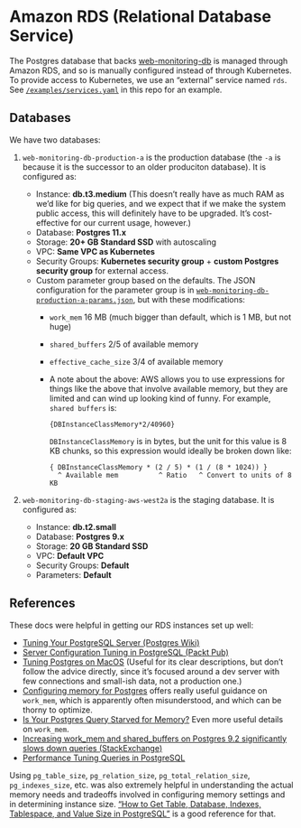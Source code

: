 # Amazon RDS (Relational Database Service)

The Postgres database that backs [web-monitoring-db][] is managed through Amazon RDS, and so is manually configured instead of through Kubernetes. To provide access to Kubernetes, we use an “external” service named `rds`. See [`/examples/services.yaml`][services-example] in this repo for an example.

## Databases

We have two databases:

1. `web-monitoring-db-production-a` is the production database (the `-a` is because it is the successor to an older produciton database). It is configured as:

    - Instance: **db.t3.medium** (This doesn’t really have as much RAM as we’d like for big queries, and we expect that if we make the system public access, this will definitely have to be upgraded. It’s cost-effective for our current usage, however.)
    - Database: **Postgres 11.x**
    - Storage: **20+ GB Standard SSD** with autoscaling
    - VPC: **Same VPC as Kubernetes**
    - Security Groups: **Kubernetes security group** + **custom Postgres security group** for external access.
    - Custom parameter group based on the defaults. The JSON configuration for the parameter group is in [`web-monitoring-db-production-a-params.json`][web-monitoring-db-production-a-params], but with these modifications:
        - `work_mem` 16 MB (much bigger than default, which is 1 MB, but not huge)
        - `shared_buffers` 2/5 of available memory
        - `effective_cache_size` 3/4 of available memory
        - A note about the above: AWS allows you to use expressions for things like the above that involve available memory, but they are limited and can wind up looking kind of funny. For example, `shared buffers` is:

            ```
            {DBInstanceClassMemory*2/40960}
            ```

            `DBInstanceClassMemory` is in bytes, but the unit for this value is 8 KB chunks, so this expression would ideally be broken down like:

            ```
            { DBInstanceClassMemory * (2 / 5) * (1 / (8 * 1024)) }
              ^ Available mem          ^ Ratio   ^ Convert to units of 8 KB
            ```

2. `web-monitoring-db-staging-aws-west2a` is the staging database. It is configured as:
    - Instance: **db.t2.small**
    - Database: **Postgres 9.x**
    - Storage: **20 GB Standard SSD**
    - VPC: **Default VPC**
    - Security Groups: **Default**
    - Parameters: **Default**


## References

These docs were helpful in getting our RDS instances set up well:

- [Tuning Your PostgreSQL Server (Postgres Wiki)](https://wiki.postgresql.org/wiki/Tuning_Your_PostgreSQL_Server)
- [Server Configuration Tuning in PostgreSQL (Packt Pub)](https://hub.packtpub.com/server-configuration-tuning-postgresql/)
- [Tuning Postgres on MacOS](http://big-elephants.com/2012-12/tuning-postgres-on-macos/) (Useful for its clear descriptions, but don’t follow the advice directly, since it’s focused around a dev server with few connections and small-ish data, not a production one.)
- [Configuring memory for Postgres](https://www.citusdata.com/blog/2018/06/12/configuring-work-mem-on-postgres/) offers really useful guidance on `work_mem`, which is apparently often misunderstood, and which can be thorny to optimize.
- [Is Your Postgres Query Starved for Memory?](http://patshaughnessy.net/2016/1/22/is-your-postgres-query-starved-for-memory) Even more useful details on `work_mem`.
- [Increasing work_mem and shared_buffers on Postgres 9.2 significantly slows down queries (StackExchange)](https://dba.stackexchange.com/questions/27893/increasing-work-mem-and-shared-buffers-on-postgres-9-2-significantly-slows-down)
- [Performance Tuning Queries in PostgreSQL](https://www.geekytidbits.com/performance-tuning-postgres/)

Using `pg_table_size`, `pg_relation_size`, `pg_total_relation_size`, `pg_indexes_size`, etc. was also extremely helpful in understanding the actual memory needs and tradeoffs involved in configuring memory settings and in determining instance size. [“How to Get Table, Database, Indexes, Tablespace, and Value Size in PostgreSQL”](http://www.postgresqltutorial.com/postgresql-database-indexes-table-size/) is a good reference for that.



[web-monitoring-db]: https://github.com/edgi-govdata-archiving/web-monitoring-db
[web-monitoring-db-production-a-params]: ./web-monitoring-db-production-a-params.json
[services-example]: ../../examples/services.yaml
